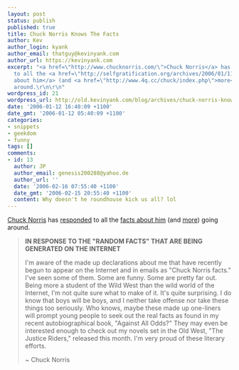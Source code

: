 ```yaml
---
layout: post
status: publish
published: true
title: Chuck Norris Knows The Facts
author: Kev
author_login: kyank
author_email: thatguy@kevinyank.com
author_url: https://kevinyank.com
excerpt: "<a href=\"http://www.chucknorris.com/\">Chuck Norris</a> has <a href=\"http://www.chucknorris.com/html/events.aspx\">responded</a>
  to all the <a href=\"http://selfgratification.org/archives/2006/01/11/more-chuck/\">facts
  about him</a> (and <a href=\"http://www.4q.cc/chuck/index.php\">more</a>) going
  around.\r\n\r\n"
wordpress_id: 21
wordpress_url: http://old.kevinyank.com/blog/archives/chuck-norris-knows-the-facts/
date: '2006-01-12 16:40:09 +1100'
date_gmt: '2006-01-12 05:40:09 +1100'
categories:
- snippets
- geekdom
- funny
tags: []
comments:
- id: 13
  author: JP
  author_email: genesis200288@yahoo.de
  author_url: ''
  date: '2006-02-16 07:55:40 +1100'
  date_gmt: '2006-02-15 20:55:40 +1100'
  content: Why doesn't he roundhouse kick us all? lol
---
```

<p><a href="http://www.chucknorris.com/">Chuck Norris</a> has <a href="http://www.chucknorris.com/html/events.aspx">responded</a> to all the <a href="http://selfgratification.org/archives/2006/01/11/more-chuck/">facts about him</a> (and <a href="http://www.4q.cc/chuck/index.php">more</a>) going around.</p>
<p><a id="more"></a><a id="more-21"></a></p>
<blockquote><p><strong>IN RESPONSE TO THE "RANDOM FACTS" THAT ARE BEING GENERATED ON THE INTERNET</strong></p>
<p>I'm aware of the made up declarations about me that have recently begun to appear on the Internet and in emails as "Chuck Norris facts." I've seen some of them. Some are funny. Some are pretty far out. Being more a student of the Wild West than the wild world of the Internet, I'm not quite sure what to make of it. It's quite surprising. I do know that boys will be boys, and I neither take offense nor take these things too seriously. Who knows, maybe these made up one-liners will prompt young people to seek out the real facts as found in my recent autobiographical book, "Against All Odds?" They may even be interested enough to check out my novels set in the Old West, "The Justice Riders," released this month. I'm very proud of these literary efforts.</p>
<p>~ Chuck Norris</p></blockquote>

